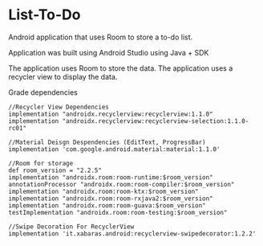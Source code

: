 # List-To-Do
Android application that uses Room to store a to-do list.


Application was built using Android Studio using Java + SDK

The application uses Room to store the data.
The application uses a recycler view to display the data.

Grade dependencies

    //Recycler View Dependencies
    implementation "androidx.recyclerview:recyclerview:1.1.0"
    implementation "androidx.recyclerview:recyclerview-selection:1.1.0-rc01"
    
    //Material Deisgn Despendencies (EditText, ProgressBar)
    implementation 'com.google.android.material:material:1.1.0'
    
    //Room for storage
    def room_version = "2.2.5"
    implementation "androidx.room:room-runtime:$room_version"
    annotationProcessor "androidx.room:room-compiler:$room_version"
    implementation "androidx.room:room-ktx:$room_version"
    implementation "androidx.room:room-rxjava2:$room_version"
    implementation "androidx.room:room-guava:$room_version"
    testImplementation "androidx.room:room-testing:$room_version"
    
    //Swipe Decoration For RecyclerView
    implementation 'it.xabaras.android:recyclerview-swipedecorator:1.2.2'

